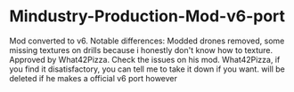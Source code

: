 # Mindustry-Production-Mod-v6-port
Mod converted to v6. Notable differences: Modded drones removed, some missing textures on drills because i honestly don't know how to texture.
Approved by What42Pizza. Check the issues on his mod. What42Pizza, if you find it disatisfactory, you can tell me to take it down if you want.
will be deleted if he makes a official v6 port however
